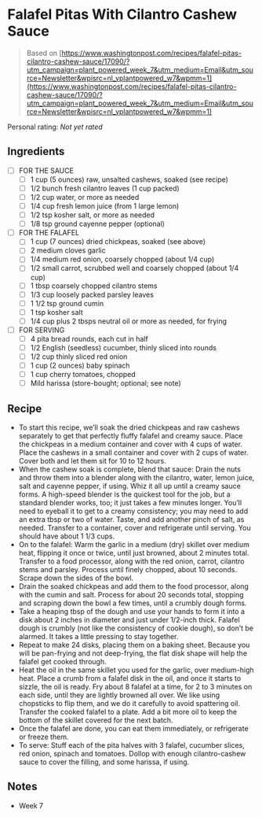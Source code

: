 <!-- Do not modify sections with "AUTO-*". They are updated by make.py -->

# Falafel Pitas With Cilantro Cashew Sauce

> Based on [https://www.washingtonpost.com/recipes/falafel-pitas-cilantro-cashew-sauce/17090/?utm_campaign=plant_powered_week_7&utm_medium=Email&utm_source=Newsletter&wpisrc=nl_vplantpowered_w7&wpmm=1](https://www.washingtonpost.com/recipes/falafel-pitas-cilantro-cashew-sauce/17090/?utm_campaign=plant_powered_week_7&utm_medium=Email&utm_source=Newsletter&wpisrc=nl_vplantpowered_w7&wpmm=1)

<!-- rating=0; (User can specify rating on scale of 1-5) -->
<!-- AUTO-UserRating -->
Personal rating: *Not yet rated*
<!-- /AUTO-UserRating -->

<!-- TODO: Capture image for Falafel Pitas With Cilantro Cashew Sauce -->

## Ingredients

* [ ] FOR THE SAUCE
    * [ ] 1 cup (5 ounces) raw, unsalted cashews, soaked (see recipe)
    * [ ] 1/2 bunch fresh cilantro leaves (1 cup packed)
    * [ ] 1/2 cup water, or more as needed
    * [ ] 1/4 cup fresh lemon juice (from 1 large lemon)
    * [ ] 1/2 tsp kosher salt, or more as needed
    * [ ] 1/8 tsp ground cayenne pepper (optional)
* [ ] FOR THE FALAFEL
    * [ ] 1 cup (7 ounces) dried chickpeas, soaked (see above)
    * [ ] 2 medium cloves garlic
    * [ ] 1/4 medium red onion, coarsely chopped (about 1/4 cup)
    * [ ] 1/2 small carrot, scrubbed well and coarsely chopped (about 1/4 cup)
    * [ ] 1 tbsp coarsely chopped cilantro stems
    * [ ] 1/3 cup loosely packed parsley leaves
    * [ ] 1 1/2 tsp ground cumin
    * [ ] 1 tsp kosher salt
    * [ ] 1/4 cup plus 2 tbsps neutral oil or more as needed, for frying
* [ ] FOR SERVING
    * [ ] 4 pita bread rounds, each cut in half
    * [ ] 1/2 English (seedless) cucumber, thinly sliced into rounds
    * [ ] 1/2 cup thinly sliced red onion
    * [ ] 1 cup (2 ounces) baby spinach
    * [ ] 1 cup cherry tomatoes, chopped
    * [ ] Mild harissa (store-bought; optional; see note)

## Recipe

* To start this recipe, we’ll soak the dried chickpeas and raw cashews separately to get that perfectly fluffy falafel and creamy sauce. Place the chickpeas in a medium container and cover with 4 cups of water. Place the cashews in a small container and cover with 2 cups of water. Cover both and let them sit for 10 to 12 hours.
* When the cashew soak is complete, blend that sauce: Drain the nuts and throw them into a blender along with the cilantro, water, lemon juice, salt and cayenne pepper, if using. Whiz it all up until a creamy sauce forms. A high-speed blender is the quickest tool for the job, but a standard blender works, too; it just takes a few minutes longer. You’ll need to eyeball it to get to a creamy consistency; you may need to add an extra tbsp or two of water. Taste, and add another pinch of salt, as needed. Transfer to a container, cover and refrigerate until serving. You should have about 1 1/3 cups.
* On to the falafel: Warm the garlic in a medium (dry) skillet over medium heat, flipping it once or twice, until just browned, about 2 minutes total. Transfer to a food processor, along with the red onion, carrot, cilantro stems and parsley. Process until finely chopped, about 10 seconds. Scrape down the sides of the bowl.
* Drain the soaked chickpeas and add them to the food processor, along with the cumin and salt. Process for about 20 seconds total, stopping and scraping down the bowl a few times, until a crumbly dough forms.
* Take a heaping tbsp of the dough and use your hands to form it into a disk about 2 inches in diameter and just under 1/2-inch thick. Falafel dough is crumbly (not like the consistency of cookie dough), so don’t be alarmed. It takes a little pressing to stay together.
* Repeat to make 24 disks, placing them on a baking sheet. Because you will be pan-frying and not deep-frying, the flat disk shape will help the falafel get cooked through.
* Heat the oil in the same skillet you used for the garlic, over medium-high heat. Place a crumb from a falafel disk in the oil, and once it starts to sizzle, the oil is ready. Fry about 8 falafel at a time, for 2 to 3 minutes on each side, until they are lightly browned all over. We like using chopsticks to flip them, and we do it carefully to avoid spattering oil. Transfer the cooked falafel to a plate. Add a bit more oil to keep the bottom of the skillet covered for the next batch.
* Once the falafel are done, you can eat them immediately, or refrigerate or freeze them.
* To serve: Stuff each of the pita halves with 3 falafel, cucumber slices, red onion, spinach and tomatoes. Dollop with enough cilantro-cashew sauce to cover the filling, and some harissa, if using.

## Notes

* Week 7
